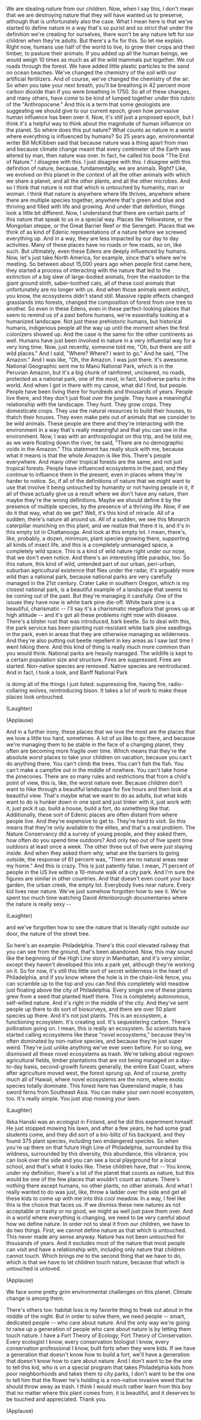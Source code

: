 
We are stealing nature from our children.
Now, when I say this, I don&#39;t mean
that we are destroying nature
that they will have wanted us to preserve,
although that is
unfortunately also the case.
What I mean here is that we&#39;ve started
to define nature in a way
that&#39;s so purist and so strict
that under the definition
we&#39;re creating for ourselves,
there won&#39;t be any nature
left for our children
when they&#39;re adults.
But there&#39;s a fix for this.
So let me explain.
Right now, humans use half of the world
to live, to grow their crops
and their timber,
to pasture their animals.
If you added up all the human beings,
we would weigh 10 times as much
as all the wild mammals put together.
We cut roads through the forest.
We have added little plastic particles
to the sand on ocean beaches.
We&#39;ve changed the chemistry of the soil
with our artificial fertilizers.
And of course, we&#39;ve changed
the chemistry of the air.
So when you take your next breath,
you&#39;ll be breathing in
42 percent more carbon dioxide
than if you were breathing in 1750.
So all of these changes, and many others,
have come to be kind of lumped together
under this rubric of the &quot;Anthropocene.&quot;
And this is a term
that some geologists are suggesting
we should give to our current epoch,
given how pervasive
human influence has been over it.
Now, it&#39;s still just a proposed epoch,
but I think it&#39;s a helpful way
to think about the magnitude
of human influence on the planet.
So where does this put nature?
What counts as nature in a world
where everything is influenced by humans?
So 25 years ago, environmental writer
Bill McKibben said
that because nature
was a thing apart from man
and because climate change meant
that every centimeter of the Earth
was altered by man,
then nature was over.
In fact, he called his book
&quot;The End of Nature.&quot;
I disagree with this.
I just disagree with this.
I disagree with this definition of nature,
because, fundamentally, we are animals.
Right? Like, we evolved on this planet
in the context of all the other animals
with which we share a planet,
and all the other plants,
and all the other microbes.
And so I think that nature
is not that which is untouched
by humanity, man or woman.
I think that nature
is anywhere where life thrives,
anywhere where there are
multiple species together,
anywhere that&#39;s green and blue
and thriving and filled with life
and growing.
And under that definition,
things look a little bit different.
Now, I understand that there
are certain parts of this nature
that speak to us in a special way.
Places like Yellowstone,
or the Mongolian steppe,
or the Great Barrier Reef
or the Serengeti.
Places that we think of
as kind of Edenic representations
of a nature before
we screwed everything up.
And in a way, they are less impacted
by our day to day activities.
Many of these places
have no roads or few roads,
so on, like such.
But ultimately, even these Edens
are deeply influenced by humans.
Now, let&#39;s just take
North America, for example,
since that&#39;s where we&#39;re meeting.
So between about 15,000 years ago
when people first came here,
they started a process
of interacting with the nature
that led to the extinction
of a big slew of large-bodied animals,
from the mastodon
to the giant ground sloth,
saber-toothed cats,
all of these cool animals
that unfortunately are no longer with us.
And when those animals went extinct,
you know, the ecosystems
didn&#39;t stand still.
Massive ripple effects
changed grasslands into forests,
changed the composition of forest
from one tree to another.
So even in these Edens,
even in these perfect-looking places
that seem to remind us
of a past before humans,
we&#39;re essentially looking
at a humanized landscape.
Not just these prehistoric humans,
but historical humans, indigenous people
all the way up until the moment
when the first colonizers showed up.
And the case is the same
for the other continents as well.
Humans have just been involved in nature
in a very influential way
for a very long time.
Now, just recently, someone told me,
&quot;Oh, but there are still wild places.&quot;
And I said, &quot;Where? Where? I want to go.&quot;
And he said, &quot;The Amazon.&quot;
And I was like, &quot;Oh, the Amazon.
I was just there.
It&#39;s awesome. National Geographic
sent me to Manú National Park,
which is in the Peruvian Amazon,
but it&#39;s a big chunk of rainforest,
uncleared, no roads,
protected as a national park,
one of the most, in fact,
biodiverse parks in the world.
And when I got in there with my canoe,
what did I find, but people.
People have been living there
for hundreds and thousands of years.
People live there, and they don&#39;t
just float over the jungle.
They have a meaningful relationship
with the landscape.
They hunt. They grow crops.
They domesticate crops.
They use the natural resources
to build their houses,
to thatch their houses.
They even make pets out of animals
that we consider to be wild animals.
These people are there
and they&#39;re interacting
with the environment
in a way that&#39;s really meaningful
and that you can see in the environment.
Now, I was with
an anthropologist on this trip,
and he told me, as we were
floating down the river,
he said, &quot;There are
no demographic voids in the Amazon.&quot;
This statement has really stuck with me,
because what it means
is that the whole Amazon is like this.
There&#39;s people everywhere.
And many other
tropical forests are the same,
and not just tropical forests.
People have influenced
ecosystems in the past,
and they continue
to influence them in the present,
even in places where
they&#39;re harder to notice.
So, if all of the definitions of nature
that we might want to use
that involve it being
untouched by humanity
or not having people in it,
if all of those actually give us
a result where we don&#39;t have any nature,
then maybe they&#39;re the wrong definitions.
Maybe we should define it
by the presence of multiple species,
by the presence of a thriving life.
Now, if we do it that way,
what do we get?
Well, it&#39;s this kind of miracle.
All of a sudden,
there&#39;s nature all around us.
All of a sudden,
we see this Monarch caterpillar
munching on this plant,
and we realize that there it is,
and it&#39;s in this empty lot in Chattanooga.
And look at this empty lot.
I mean, there&#39;s, like, probably,
a dozen, minimum,
plant species growing there,
supporting all kinds of insect life,
and this is a completely unmanaged space,
a completely wild space.
This is a kind of wild nature
right under our nose,
that we don&#39;t even notice.
And there&#39;s an interesting
little paradox, too.
So this nature,
this kind of wild, untended part
of our urban, peri-urban,
suburban agricultural existence
that flies under the radar,
it&#39;s arguably more wild
than a national park,
because national parks
are very carefully managed
in the 21st century.
Crater Lake in southern Oregon,
which is my closest national park,
is a beautiful example of a landscape
that seems to be coming out of the past.
But they&#39;re managing it carefully.
One of the issues they have now
is white bark pine die-off.
White bark pine
is a beautiful, charismatic --
I&#39;ll say it&#39;s a charismatic megaflora
that grows up at high altitude --
and it&#39;s got all these problems
right now with disease.
There&#39;s a blister rust
that was introduced,
bark beetle.
So to deal with this,
the park service has been planting
rust-resistant white bark
pine seedlings in the park,
even in areas that they are
otherwise managing as wilderness.
And they&#39;re also putting out
beetle repellent in key areas
as I saw last time I went hiking there.
And this kind of thing is really
much more common than you would think.
National parks are heavily managed.
The wildlife is kept to a certain
population size and structure.
Fires are suppressed.
Fires are started.
Non-native species are removed.
Native species are reintroduced.
And in fact, I took a look,
and Banff National Park

is doing all of the things I just listed:
suppressing fire, having fire,
radio-collaring wolves,
reintroducing bison.
It takes a lot of work to make
these places look untouched.

(Laughter)


(Applause)

And in a further irony,
these places that we love the most
are the places that we love
a little too hard, sometimes.
A lot of us like to go there,
and because we&#39;re managing
them to be stable
in the face of a changing planet,
they often are becoming
more fragile over time.
Which means that they&#39;re
the absolute worst places
to take your children on vacation,
because you can&#39;t do anything there.
You can&#39;t climb the trees.
You can&#39;t fish the fish.
You can&#39;t make a campfire
out in the middle of nowhere.
You can&#39;t take home the pinecones.
There are so many rules and restrictions
that from a child&#39;s point of view,
this is, like, the worst nature ever.
Because children don&#39;t want to hike
through a beautiful landscape
for five hours
and then look at a beautiful view.
That&#39;s maybe what we want to do as adults,
but what kids want to do
is hunker down in one spot
and just tinker with it,
just work with it,
just pick it up, build a house,
build a fort, do something like that.
Additionally, these sort of Edenic places
are often distant from where people live.
And they&#39;re expensive to get to.
They&#39;re hard to visit.
So this means that they&#39;re
only available to the elites,
and that&#39;s a real problem.
The Nature Conservancy
did a survey of young people,
and they asked them, how often
do you spend time outdoors?
And only two out of five
spent time outdoors
at least once a week.
The other three out of five
were just staying inside.
And when they asked them why,
what are the barriers to going outside,
the response of 61 percent was,
&quot;There are no natural areas near my home.&quot;
And this is crazy.
This is just patently false.
I mean, 71 percent of people in the US
live within a 10-minute walk
of a city park.
And I&#39;m sure the figures
are similar in other countries.
And that doesn&#39;t even count
your back garden,
the urban creek, the empty lot.
Everybody lives near nature.
Every kid lives near nature.
We&#39;ve just somehow
forgotten how to see it.
We&#39;ve spent too much time
watching David Attenborough documentaries
where the nature is really sexy --

(Laughter)

and we&#39;ve forgotten how to see the nature
that is literally right outside our door,
the nature of the street tree.

So here&#39;s an example: Philadelphia.
There&#39;s this cool elevated railway
that you can see from the ground,
that&#39;s been abandoned.
Now, this may sound like the beginning
of the High Line story in Manhattan,
and it&#39;s very similar, except they haven&#39;t
developed this into a park yet,
although they&#39;re working on it.
So for now, it&#39;s still this little
sort of secret wilderness
in the heart of Philadelphia,
and if you know where the hole is
in the chain-link fence,
you can scramble up to the top
and you can find this
completely wild meadow
just floating above
the city of Philadelphia.
Every single one of these plants
grew from a seed
that planted itself there.
This is completely autonomous,
self-willed nature.
And it&#39;s right in the middle of the city.
And they&#39;ve sent people up there
to do sort of biosurveys,
and there are over 50
plant species up there.
And it&#39;s not just plants.
This is an ecosystem,
a functioning ecosystem.
It&#39;s creating soil.
It&#39;s sequestering carbon.
There&#39;s pollination going on.
I mean, this is really an ecosystem.
So scientists have started calling
ecosystems like these &quot;novel ecosystems,&quot;
because they&#39;re often
dominated by non-native species,
and because they&#39;re just super weird.
They&#39;re just unlike anything
we&#39;ve ever seen before.
For so long, we dismissed
all these novel ecosystems as trash.
We&#39;re talking about
regrown agricultural fields,
timber plantations that are not
being managed on a day-to-day basis,
second-growth forests generally,
the entire East Coast,
where after agriculture moved west,
the forest sprung up.
And of course, pretty much all of Hawaii,
where novel ecosystems are the norm,
where exotic species totally dominate.
This forest here has Queensland maple,
it has sword ferns from Southeast Asia.
You can make your own
novel ecosystem, too.
It&#39;s really simple.
You just stop mowing your lawn.

(Laughter)

Ilkka Hanski was an ecologist in Finland,
and he did this experiment himself.
He just stopped mowing his lawn,
and after a few years,
he had some grad students come,
and they did sort of
a bio-blitz of his backyard,
and they found 375 plant species,
including two endangered species.
So when you&#39;re up there
on that future High Line of Philadelphia,
surrounded by this wildness,
surrounded by this diversity,
this abundance, this vibrance,
you can look over the side
and you can see a local playground
for a local school,
and that&#39;s what it looks like.
These children have, that --
You know, under my definition,
there&#39;s a lot of the planet
that counts as nature,
but this would be one of the few places
that wouldn&#39;t count as nature.
There&#39;s nothing there except humans,
no other plants, no other animals.
And what I really wanted to do
was just, like,
throw a ladder over the side
and get all these kids to come up with me
into this cool meadow.
In a way, I feel like this is
the choice that faces us.
If we dismiss these new natures
as not acceptable or trashy or no good,
we might as well just pave them over.
And in a world where
everything is changing,
we need to be very careful
about how we define nature.
In order not to steal it
from our children,
we have to do two things.
First, we cannot define nature
as that which is untouched.
This never made any sense anyway.
Nature has not been untouched
for thousands of years.
And it excludes most of the nature
that most people can visit
and have a relationship with,
including only nature
that children cannot touch.
Which brings me to the second thing
that we have to do,
which is that we have to
let children touch nature,
because that which
is untouched is unloved.

(Applause)

We face some pretty grim
environmental challenges on this planet.
Climate change is among them.

There&#39;s others too:
habitat loss is my favorite thing
to freak out about
in the middle of the night.
But in order to solve them,
we need people --
smart, dedicated people --
who care about nature.
And the only way we&#39;re going to raise up
a generation of people
who care about nature
is by letting them touch nature.
I have a Fort Theory of Ecology,
Fort Theory of Conservation.
Every ecologist I know,
every conservation biologist I know,
every conservation professional I know,
built forts when they were kids.
If we have a generation
that doesn&#39;t know how to build a fort,
we&#39;ll have a generation that doesn&#39;t
know how to care about nature.
And I don&#39;t want
to be the one to tell this kid,
who is on a special program
that takes Philadelphia kids
from poor neighborhoods
and takes them to city parks,
I don&#39;t want to be the one to tell him
that the flower he&#39;s holding
is a non-native invasive weed
that he should throw away as trash.
I think I would much rather
learn from this boy
that no matter
where this plant comes from,
it is beautiful, and it deserves
to be touched and appreciated.
Thank you.

(Applause)

